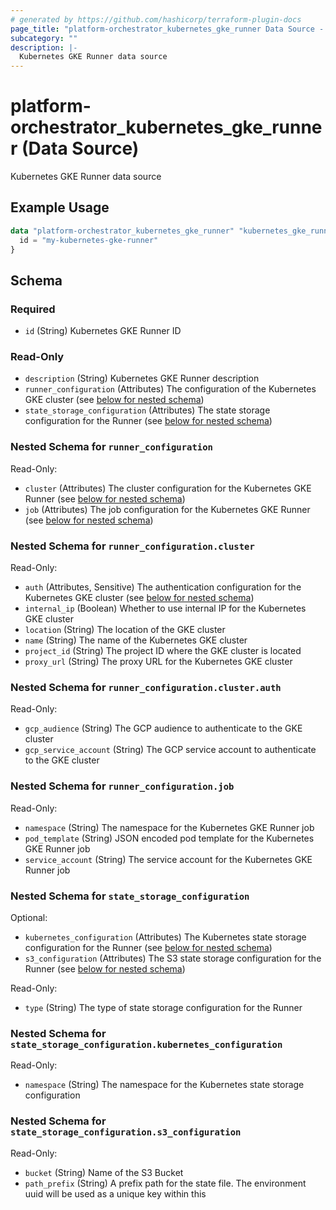 ```yaml
---
# generated by https://github.com/hashicorp/terraform-plugin-docs
page_title: "platform-orchestrator_kubernetes_gke_runner Data Source - platform-orchestrator"
subcategory: ""
description: |-
  Kubernetes GKE Runner data source
---
```


# platform-orchestrator_kubernetes_gke_runner (Data Source)

Kubernetes GKE Runner data source

## Example Usage

```terraform
data "platform-orchestrator_kubernetes_gke_runner" "kubernetes_gke_runner" {
  id = "my-kubernetes-gke-runner"
}
```

<!-- schema generated by tfplugindocs -->
## Schema

### Required

- `id` (String) Kubernetes GKE Runner ID

### Read-Only

- `description` (String) Kubernetes GKE Runner description
- `runner_configuration` (Attributes) The configuration of the Kubernetes GKE cluster (see [below for nested schema](#nestedatt--runner_configuration))
- `state_storage_configuration` (Attributes) The state storage configuration for the Runner (see [below for nested schema](#nestedatt--state_storage_configuration))

<a id="nestedatt--runner_configuration"></a>
### Nested Schema for `runner_configuration`

Read-Only:

- `cluster` (Attributes) The cluster configuration for the Kubernetes GKE Runner (see [below for nested schema](#nestedatt--runner_configuration--cluster))
- `job` (Attributes) The job configuration for the Kubernetes GKE Runner (see [below for nested schema](#nestedatt--runner_configuration--job))

<a id="nestedatt--runner_configuration--cluster"></a>
### Nested Schema for `runner_configuration.cluster`

Read-Only:

- `auth` (Attributes, Sensitive) The authentication configuration for the Kubernetes GKE cluster (see [below for nested schema](#nestedatt--runner_configuration--cluster--auth))
- `internal_ip` (Boolean) Whether to use internal IP for the Kubernetes GKE cluster
- `location` (String) The location of the GKE cluster
- `name` (String) The name of the Kubernetes GKE cluster
- `project_id` (String) The project ID where the GKE cluster is located
- `proxy_url` (String) The proxy URL for the Kubernetes GKE cluster

<a id="nestedatt--runner_configuration--cluster--auth"></a>
### Nested Schema for `runner_configuration.cluster.auth`

Read-Only:

- `gcp_audience` (String) The GCP audience to authenticate to the GKE cluster
- `gcp_service_account` (String) The GCP service account to authenticate to the GKE cluster



<a id="nestedatt--runner_configuration--job"></a>
### Nested Schema for `runner_configuration.job`

Read-Only:

- `namespace` (String) The namespace for the Kubernetes GKE Runner job
- `pod_template` (String) JSON encoded pod template for the Kubernetes GKE Runner job
- `service_account` (String) The service account for the Kubernetes GKE Runner job



<a id="nestedatt--state_storage_configuration"></a>
### Nested Schema for `state_storage_configuration`

Optional:

- `kubernetes_configuration` (Attributes) The Kubernetes state storage configuration for the Runner (see [below for nested schema](#nestedatt--state_storage_configuration--kubernetes_configuration))
- `s3_configuration` (Attributes) The S3 state storage configuration for the Runner (see [below for nested schema](#nestedatt--state_storage_configuration--s3_configuration))

Read-Only:

- `type` (String) The type of state storage configuration for the Runner

<a id="nestedatt--state_storage_configuration--kubernetes_configuration"></a>
### Nested Schema for `state_storage_configuration.kubernetes_configuration`

Read-Only:

- `namespace` (String) The namespace for the Kubernetes state storage configuration


<a id="nestedatt--state_storage_configuration--s3_configuration"></a>
### Nested Schema for `state_storage_configuration.s3_configuration`

Read-Only:

- `bucket` (String) Name of the S3 Bucket
- `path_prefix` (String) A prefix path for the state file. The environment uuid will be used as a unique key within this
